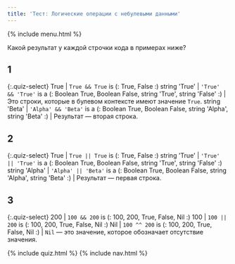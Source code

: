 ```yaml
---
title: 'Тест: Логические операции с небулевыми данными'
---
```


{% include menu.html %}

Какой результат у каждой строчки кода в примерах ниже?

## 1

{:.quiz-select}
True | `True && True` is (: True, False :)
string &apos;True&apos; | `'True' && 'True'` is a (: Boolean True, Boolean False, string &apos;True&apos;, string &apos;False&apos; :) | Это строки, которые в булевом контексте имеют значение `True`.
string &apos;Beta&apos; | `'Alpha' && 'Beta'` is a (: Boolean True, Boolean False, string &apos;Alpha&apos;, string &apos;Beta&apos; :) | Результат — вторая строка.

## 2

{:.quiz-select}
True | `True || True` is (: True, False :)
string &apos;True&apos; | `'True' || 'True'` is a (: Boolean True, Boolean False, string &apos;True&apos;, string &apos;False&apos; :)
string &apos;Alpha&apos; | `'Alpha' || 'Beta'` is a (: Boolean True, Boolean False, string &apos;Alpha&apos;, string &apos;Beta&apos; :) | Результат — первая строка.

## 3

{:.quiz-select}
200 | `100 && 200` is (: 100, 200, True, False, Nil :)
100 | `100 || 200` is (: 100, 200, True, False, Nil :)
Nil | `100 ^^ 200` is (: 100, 200, True, False, Nil :) | `Nil` — это значение, которое обозначает отсутствие значения.

{% include quiz.html %}
{% include nav.html %}
